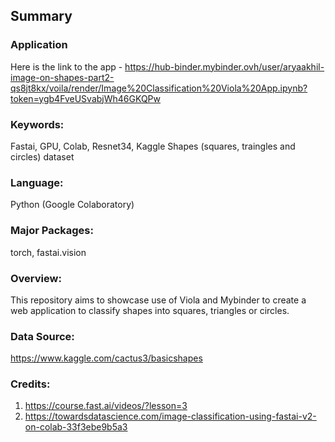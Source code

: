 ## Summary

### Application
Here is the link to the app - 
https://hub-binder.mybinder.ovh/user/aryaakhil-image-on-shapes-part2-qs8jt8kx/voila/render/Image%20Classification%20Viola%20App.ipynb?token=ygb4FveUSvabjWh46GKQPw

### Keywords: 
Fastai, GPU, Colab, Resnet34, Kaggle Shapes (squares, traingles and circles) dataset

### Language:
Python (Google Colaboratory)

### Major Packages: 
torch, fastai.vision

### Overview:
This repository aims to showcase use of Viola and Mybinder to create a web application to classify shapes into squares, triangles or circles.

### Data Source: 
https://www.kaggle.com/cactus3/basicshapes

### Credits:
1. https://course.fast.ai/videos/?lesson=3
2. https://towardsdatascience.com/image-classification-using-fastai-v2-on-colab-33f3ebe9b5a3
